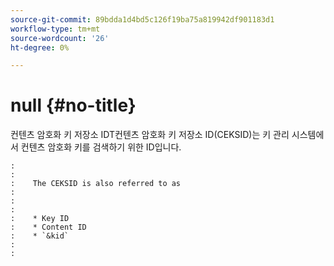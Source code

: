 ```yaml
---
source-git-commit: 89bdda1d4bd5c126f19ba75a819942df901183d1
workflow-type: tm+mt
source-wordcount: '26'
ht-degree: 0%

---
```



# null {#no-title}

컨텐츠 암호화 키 저장소 IDT컨텐츠 암호화 키 저장소 ID(CEKSID)는 키 관리 시스템에서 컨텐츠 암호화 키를 검색하기 위한 ID입니다.

```
:    
:    
:    The CEKSID is also referred to as
:    
:    
:    
:    * Key ID
:    * Content ID
:    * `&kid`
:    
:    
```
